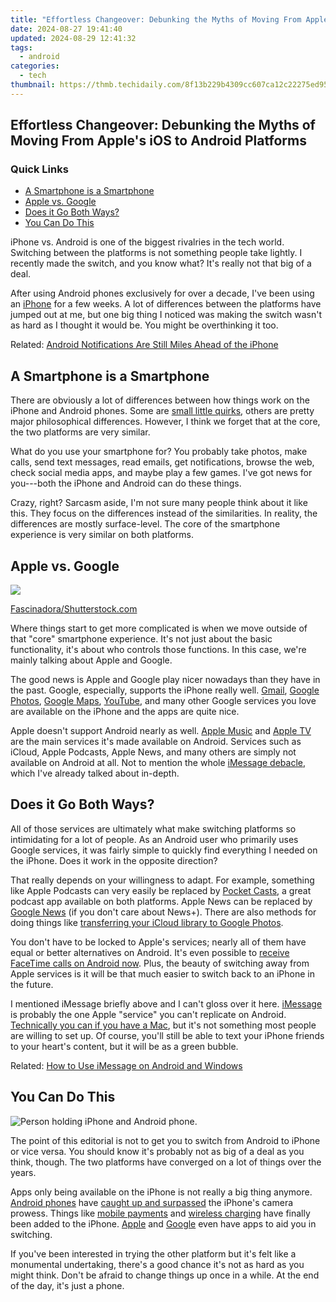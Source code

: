 ```yaml
---
title: "Effortless Changeover: Debunking the Myths of Moving From Apple's iOS to Android Platforms"
date: 2024-08-27 19:41:40
updated: 2024-08-29 12:41:32
tags:
  - android
categories:
  - tech
thumbnail: https://thmb.techidaily.com/8f13b229b4309cc607ca12c22275ed95f06f33bc5a9a2ad4f10fdb3f8f16d4fd.jpeg
---
```


## Effortless Changeover: Debunking the Myths of Moving From Apple's iOS to Android Platforms

### Quick Links

* [A Smartphone is a Smartphone](https://fox-boxes.techidaily.com/new-how-to-curate-christian-chimes-for-devotion/)
* [Apple vs. Google](https://youtube-clips.techidaily.com/new-current-lighting-infrastructure/)
* [Does it Go Both Ways?](https://snapchat-videos.techidaily.com/updated-navigate-the-art-of-snapchat-filters-for-beginners/)
* [You Can Do This](https://instagram-clips.techidaily.com/2024-approved-revolutionize-your-feed-with-these-10-insta-tools/)

 iPhone vs. Android is one of the biggest rivalries in the tech world. Switching between the platforms is not something people take lightly. I recently made the switch, and you know what? It's really not that big of a deal.

 After using Android phones exclusively for over a decade, I've been using an [iPhone](https://review-topics.techidaily.com/play-mkv-movies-on-moto-g24-is-it-possible-by-aiseesoft-video-converter-play-mkv-on-android/) for a few weeks. A lot of differences between the platforms have jumped out at me, but one big thing I noticed was making the switch wasn't as hard as I thought it would be. You might be overthinking it too.

Related: [Android Notifications Are Still Miles Ahead of the iPhone](https://games-able.techidaily.com/visual-powerhouse-debate-oled-amoled-vs-ips-technology/) 

##  A Smartphone is a Smartphone

 There are obviously a lot of differences between how things work on the iPhone and Android phones. Some are [small little quirks](https://extra-lessons.techidaily.com/updated-bring-out-canons-best-enjoy-10-free-luts-and-beyond-selection/), others are pretty major philosophical differences. However, I think we forget that at the core, the two platforms are very similar.

 What do you use your smartphone for? You probably take photos, make calls, send text messages, read emails, get notifications, browse the web, check social media apps, and maybe play a few games. I've got news for you---both the iPhone and Android can do these things.

 Crazy, right? Sarcasm aside, I'm not sure many people think about it like this. They focus on the differences instead of the similarities. In reality, the differences are mostly surface-level. The core of the smartphone experience is very similar on both platforms.

##  Apple vs. Google

![](https://static1.howtogeekimages.com/wordpress/wp-content/uploads/2020/03/google-play-and-apple-app-store.jpg) 

[Fascinadora/Shutterstock.com](https://www.shutterstock.com/image-photo/moscow-russia-june-03-2019-google-1419482291)

 Where things start to get more complicated is when we move outside of that "core" smartphone experience. It's not just about the basic functionality, it's about who controls those functions. In this case, we're mainly talking about Apple and Google.

 The good news is Apple and Google play nicer nowadays than they have in the past. Google, especially, supports the iPhone really well. [Gmail](https://apps.apple.com/us/app/gmail-email-by-google/id422689480), [Google Photos](https://apps.apple.com/us/app/google-photos/id962194608), [Google Maps](https://apps.apple.com/us/app/google-maps/id585027354), [YouTube](https://apps.apple.com/us/app/youtube-watch-listen-stream/id544007664), and many other Google services you love are available on the iPhone and the apps are quite nice.

 Apple doesn't support Android nearly as well. [Apple Music](https://www.anrdoezrs.net/links/3607085/type/dlg/sid/UUhtgUeUpU205944/https://play.google.com/store/apps/details?id=com.apple.android.music) and [Apple TV](https://www.anrdoezrs.net/links/3607085/type/dlg/sid/UUhtgUeUpU205944/https://play.google.com/store/apps/details?id=com.apple.atve.androidtv.appletv) are the main services it's made available on Android. Services such as iCloud, Apple Podcasts, Apple News, and many others are simply not available on Android at all. Not to mention the whole [iMessage debacle](https://mondly-stories.techidaily.com/step-by-step-japan-study-independent-paths-and-free-tools/), which I've already talked about in-depth.

##  Does it Go Both Ways?

 All of those services are ultimately what make switching platforms so intimidating for a lot of people. As an Android user who primarily uses Google services, it was fairly simple to quickly find everything I needed on the iPhone. Does it work in the opposite direction?

 That really depends on your willingness to adapt. For example, something like Apple Podcasts can very easily be replaced by [Pocket Casts](https://www.anrdoezrs.net/links/3607085/type/dlg/sid/UUhtgUeUpU205944/https://play.google.com/store/apps/details?id=au.com.shiftyjelly.pocketcasts&hl=en%5FUS&gl=US), a great podcast app available on both platforms. Apple News can be replaced by [Google News](https://www.anrdoezrs.net/links/3607085/type/dlg/sid/UUhtgUeUpU205944/https://play.google.com/store/apps/details?id=com.google.android.apps.magazines) (if you don't care about News+). There are also methods for doing things like [transferring your iCloud library to Google Photos](https://extra-support.techidaily.com/2024-approved-praise-in-pixels-the-new-marketing-trend/).

 You don't have to be locked to Apple's services; nearly all of them have equal or better alternatives on Android. It's even possible to [receive FaceTime calls on Android now](https://techno-recovery.techidaily.com/solution-guide-why-are-some-emails-not-coming-to-your-yahoo-mail/). Plus, the beauty of switching away from Apple services is it will be that much easier to switch back to an iPhone in the future.

 I mentioned iMessage briefly above and I can't gloss over it here. [iMessage](https://apple-account.techidaily.com/in-2024-how-to-delete-icloud-account-remove-your-apple-id-permanently-from-iphone-14-pro-max-by-drfone-ios/) is probably the one Apple "service" you can't replicate on Android. [Technically you can if you have a Mac](https://fox-blue.techidaily.com/2024-approved-unleash-creativity-design-your-own-logos-using-template-assets-free/), but it's not something most people are willing to set up. Of course, you'll still be able to text your iPhone friends to your heart's content, but it will be as a green bubble.

Related: [How to Use iMessage on Android and Windows](https://fox-blue.techidaily.com/2024-approved-unleash-creativity-design-your-own-logos-using-template-assets-free/) 

##  You Can Do This

![Person holding iPhone and Android phone.](https://static1.howtogeekimages.com/wordpress/wp-content/uploads/2020/05/iphone-and-android.jpg) 

 The point of this editorial is not to get you to switch from Android to iPhone or vice versa. You should know it's probably not as big of a deal as you think, though. The two platforms have converged on a lot of things over the years.

 Apps only being available on the iPhone is not really a big thing anymore. [Android phones](https://twitter-videos.techidaily.com/hot-takes-highlight-twitters-trending-topics-for-2024/) have [caught up and surpassed](https://blog-min.techidaily.com/how-to-restore-deleted-infinix-hot-30-5g-pictures-an-easy-method-explained-by-fonelab-android-recover-pictures/) the iPhone's camera prowess. Things like [mobile payments](https://vimeo-videos.techidaily.com/efficient-techniques-for-accessing-and-saving-vimeo-videos/) and [wireless charging](https://some-techniques.techidaily.com/hero-session-x-vs-polaroid-cube-the-ultimate-editing-showdown-for-2024/) have finally been added to the iPhone. [Apple](https://www.anrdoezrs.net/links/3607085/type/dlg/sid/UUhtgUeUpU205944/https://play.google.com/store/apps/details?id=com.apple.movetoios&hl=en%5FUS&gl=US) and [Google](https://apps.apple.com/us/app/switch-to-android/id1581816143) even have apps to aid you in switching.

 If you've been interested in trying the other platform but it's felt like a monumental undertaking, there's a good chance it's not as hard as you might think. Don't be afraid to change things up once in a while. At the end of the day, it's just a phone.

<ins class="adsbygoogle"
     style="display:block"
     data-ad-format="autorelaxed"
     data-ad-client="ca-pub-7571918770474297"
     data-ad-slot="1223367746"></ins>



<ins class="adsbygoogle"
     style="display:block"
     data-ad-client="ca-pub-7571918770474297"
     data-ad-slot="8358498916"
     data-ad-format="auto"
     data-full-width-responsive="true"></ins>
